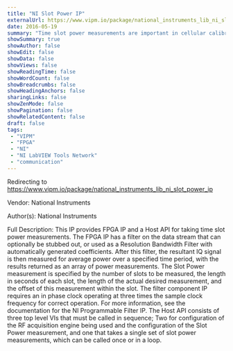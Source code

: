 ```yaml
---
title: "NI Slot Power IP"
externalUrl: https://www.vipm.io/package/national_instruments_lib_ni_slot_power_ip
date: 2016-05-19
summary: "Time slot power measurements are important in cellular calibration and many communications standards, such as GSM, CDMA, and LTE. These measurements involve a power in band measurement after passing the signal through a Resolution Bandwidth Filter. In this IP, this filter can be None, Flat, Gaussian, or a Root Raised Cosine filter. Then, the signal's power is measured in discrete slots. These slots can be long to give a representative average power over time, or made smaller to get a more granular signal power over time measurement."
showSummary: true
showAuthor: false
showEdit: false
showData: false
showViews: false
showReadingTime: false
showWordCount: false
showBreadcrumbs: false
showHeadingAnchors: false
sharingLinks: false
showZenMode: false
showPagination: false
showRelatedContent: false
draft: false
tags:
 - "VIPM"
 - "FPGA"
 - "NI"
 - "NI LabVIEW Tools Network"
 - "communication"
---
```


Redirecting to https://www.vipm.io/package/national_instruments_lib_ni_slot_power_ip

Vendor: National Instruments

Author(s): National Instruments
 
Full Description:
This IP provides FPGA IP and a Host API for taking time slot power measurements. The FPGA IP has a filter on the data stream that can optionally be stubbed out, or used as a Resolution Bandwidth Filter with automatically generated coefficients. After this filter, the resultant IQ signal is then measured for average power over a specified time period, with the results returned as an array of power measurements.
The Slot Power measurement is specified by the number of slots to be measured, the length in seconds of each slot, the length of the actual desired measurement, and the offset of this measurement within the slot.
The filter component IP requires an in phase clock operating at three times the sample clock frequency for correct operation. For more information, see the documentation for the NI Programmable Filter IP.
The Host API consists of three top level VIs that must be called in sequence; Two for configuration of the RF acquisition engine being used and the configuration of the Slot Power measurement, and one that takes a single set of slot power measurements, which can be called once or in a loop.